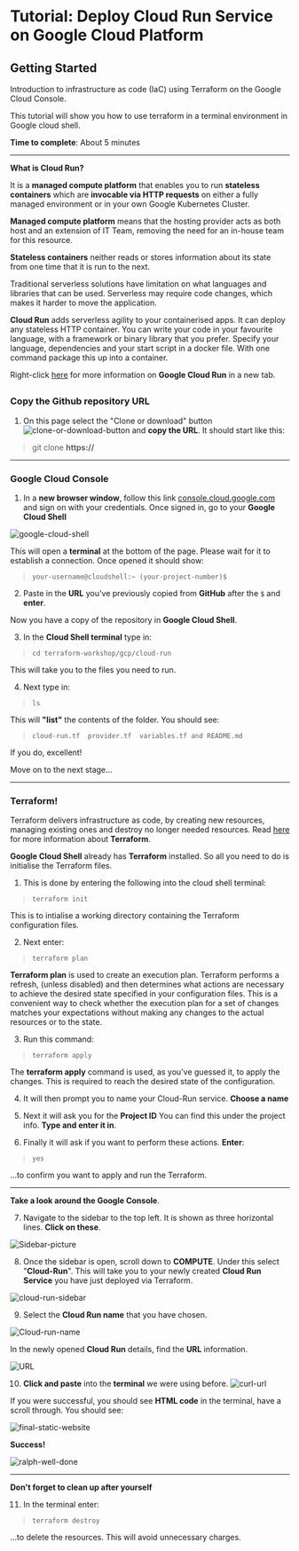# Tutorial: Deploy Cloud Run Service on Google Cloud Platform 
## Getting Started
Introduction to infrastructure as code (IaC) using Terraform on the Google Cloud Console.

This tutorial will show you how to use terraform in a terminal environment in Google cloud shell.

**Time to complete**: About 5 minutes

----
**What is Cloud Run?**

It is a **managed compute platform** that enables you to run **stateless containers** which are **invocable via HTTP requests** on either a fully managed environment or in your own Google Kubernetes Cluster.

**Managed compute platform** means that the hosting provider acts as both host and an extension of IT Team, removing the need for an in-house team for this resource.

**Stateless containers** neither reads or stores information about its state from one time that it is run to the next.

Traditional serverless solutions have limitation on what languages and libraries that can be used. Serverless may require code changes, which makes it harder to move the application.

**Cloud Run** adds serverless agility to your containerised apps. It can deploy any stateless HTTP container. You can write your code in your favourite language, with a framework or binary library that you prefer. Specify your language, dependencies and your start script in a docker file. With one command package this up into a container.

Right-click [here](https://cloud.google.com/run/docs/) for more information on **Google Cloud Run** in a new tab.

##

### Copy the Github repository URL
1. On this page select the "Clone or download" button ![clone-or-download-button](/media/images/github-clone-or-download-button.png) and **copy the URL**. It should start like this:

>   git clone **https://**

---
### Google Cloud Console

1. In a **new browser window**, follow this link [console.cloud.google.com](https://console.cloud.google.com) and sign on with your credentials. Once signed in, go to your **Google Cloud Shell** 

![google-cloud-shell](/media/images/GCP-google-cloud-shell.png)

This will open a **terminal** at the bottom of the page. Please wait for it to establish a connection. Once opened it should show: 
>     your-username@cloudshell:~ (your-project-number)$

2. Paste in the **URL** you've previously copied from **GitHub** after the `$` and **enter**.

Now you have a copy of the repository in **Google Cloud Shell**. 
    
3. In the **Cloud Shell terminal** type in:
>     cd terraform-workshop/gcp/cloud-run

This will take you to the files you need to run.

4. Next type in: 
>     ls

This will **"list"** the contents of the folder. You should see:

>`cloud-run.tf  provider.tf  variables.tf and README.md`

If you do, excellent! 

Move on to the next stage...

---
### Terraform!

Terraform delivers infrastructure as code, by creating new resources, managing existing ones and destroy no longer needed resources. Read [here](https://www.terraform.io/intro/index.html) for more information about **Terraform**.

**Google Cloud Shell** already has **Terraform** installed. So all you need to do is initialise the Terraform files. 

1. This is done by entering the following into the cloud shell terminal:
>     terraform init

 This is to intialise a working directory containing the Terraform configuration files.

2. Next enter:
>     terraform plan

**Terraform plan** is used to create an execution plan. Terraform performs a refresh, (unless disabled) and then determines what actions are necessary to achieve the desired state specified in your configuration files. This is a convenient way to check whether the execution plan for a set of changes matches your expectations without making any changes to the actual resources or to the state.
    
3. Run this command:
>     terraform apply

The **terraform apply** command is used, as you've guessed it, to apply the changes. This is required to reach the desired state of the configuration.

4. It will then prompt you to name your Cloud-Run service. **Choose a name**
>
5. Next it will ask you for the **Project ID** You can find this under the project info. **Type and enter it in**.
>
6. Finally it will ask if you want to perform these actions. **Enter**:
>     yes

...to confirm you want to apply and run the Terraform.

---
**Take a look around the Google Console**. 

7. Navigate to the sidebar to the top left. It is shown as three horizontal lines. **Click on these**. 


![Sidebar-picture](/media/images/GCP-sidebar.png) 


8. Once the sidebar is open, scroll down to **COMPUTE**. Under this select "**Cloud-Run**". This will take you to your newly created **Cloud Run Service** you have just deployed via Terraform. 

![cloud-run-sidebar](/media/images/cloud-run-sidebar.png)

9. Select the **Cloud Run name** that you have chosen. 

![Cloud-run-name](/media/images/cloud-run-service.png)

In the newly opened **Cloud Run** details, find the **URL** information. 

![URL](/media/images/cloud-run-url.png)

10. **Click and paste** into the **terminal** we were using before. ![curl-url](/media/images/curl-url-box.png)



If you were successful, you should see **HTML code** in the terminal, have a scroll through. You should see:

![final-static-website](/media/images/cloud-run-html-its-running.png)

**Success!** 

![ralph-well-done](/media/images/ralph-well-done.jpg)

---
**Don't forget to clean up after yourself** 

11. In the terminal enter:
>     terraform destroy

...to delete the resources. This will avoid unnecessary charges.